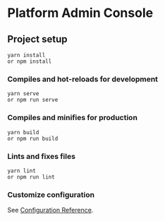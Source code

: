 # Platform Admin Console

## Project setup
```
yarn install 
or npm install
```

### Compiles and hot-reloads for development
```
yarn serve 
or npm run serve
```

### Compiles and minifies for production
```
yarn build 
or npm run build
```

### Lints and fixes files
```
yarn lint 
or npm run lint
```

### Customize configuration
See [Configuration Reference](https://cli.vuejs.org/config/).

